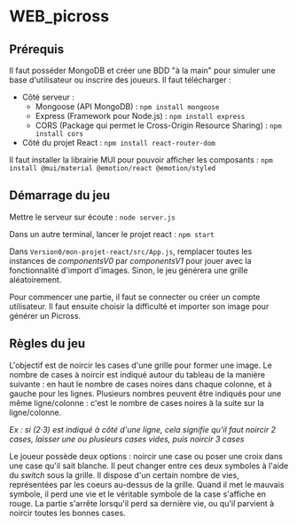 # WEB_picross

## Prérequis

Il faut posséder MongoDB et créer une BDD "à la main" pour simuler une base d'utilisateur ou inscrire des joueurs. Il faut télécharger :
- Côté serveur : 
  - Mongoose (API MongoDB) : `npm install mongoose`
  - Express (Framework pour Node.js) : `npm install express`
  - CORS (Package qui permet le Cross-Origin Resource Sharing) : `npm install cors`
- Côté du projet React : `npm install react-router-dom`

Il faut installer la librairie MUI pour pouvoir afficher les composants : `npm install @mui/material @emotion/react @emotion/styled`

## Démarrage du jeu

Mettre le serveur sur écoute  : `node server.js`

Dans un autre terminal, lancer le projet react : `npm start`

Dans `Version0/mon-projet-react/src/App.js`, remplacer toutes les instances de *componentsV0* par *componentsV1* pour jouer avec la fonctionnalité d'import d'images. Sinon, le jeu générera une grille aléatoirement.

Pour commencer une partie, il faut se connecter ou créer un compte utilisateur. Il faut ensuite choisir la difficulté et importer son image pour générer un Picross.

## Règles du jeu

L'objectif est de noircir les cases d'une grille pour former une image.
Le nombre de cases à noircir est indiqué autour du tableau de la manière suivante : en haut le nombre de cases noires dans chaque colonne, et à gauche pour les lignes. Plusieurs nombres peuvent être indiqués pour une même ligne/colonne : c'est le nombre de cases noires à la suite sur la ligne/colonne.

*Ex : si (2·3) est indiqué à côté d'une ligne, cela signifie qu'il faut noircir 2 cases, laisser une ou plusieurs cases vides, puis noircir 3 cases*

Le joueur possède deux options : noircir une case ou poser une croix dans une case qu'il sait blanche. Il peut changer entre ces deux symboles à l'aide du *switch* sous la grille.
Il dispose d'un certain nombre de vies, représentées par les coeurs au-dessus de la grille. Quand il met le mauvais symbole, il perd une vie et le véritable symbole de la case s'affiche en rouge. La partie s'arrête lorsqu'il perd sa dernière vie, ou qu'il parvient à noircir toutes les bonnes cases.
